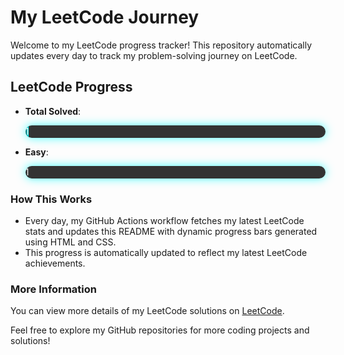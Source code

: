 # My LeetCode Journey

Welcome to my LeetCode progress tracker! This repository automatically updates every day to track my problem-solving journey on LeetCode.

## LeetCode Progress

- **Total Solved**: 
    <div style="width: 100%; background-color: #333; border-radius: 10px; overflow: hidden; box-shadow: 0px 0px 15px rgba(0, 255, 255, 0.7); margin-bottom: 10px;">
        <div style="width: 1%; height: 20px; background: linear-gradient(90deg, rgba(0, 255, 255, 0.3), rgba(0, 255, 255, 0.6), rgba(0, 255, 255, 1)); border-radius: 10px; text-align: center; line-height: 20px; color: white;">
            1/3323
        </div>
    </div>

- **Easy**: 
    <div style="width: 100%; background-color: #333; border-radius: 10px; overflow: hidden; box-shadow: 0px 0px 15px rgba(0, 255, 255, 0.7); margin-bottom: 10px;">
        <div style="width: 0.12%; height: 20px; background: linear-gradient(90deg, rgba(0, 255, 255, 0.3), rgba(0, 255, 255, 0.6), rgba(0, 255, 255, 1)); border-radius: 10px; text-align: center; line-height: 20px; color: white;">
            1/830
        </div>
    </div>

### How This Works

- Every day, my GitHub Actions workflow fetches my latest LeetCode stats and updates this README with dynamic progress bars generated using HTML and CSS.
- This progress is automatically updated to reflect my latest LeetCode achievements.

### More Information

You can view more details of my LeetCode solutions on [LeetCode](https://leetcode.com/GiveMeAJob9/).

Feel free to explore my GitHub repositories for more coding projects and solutions!
